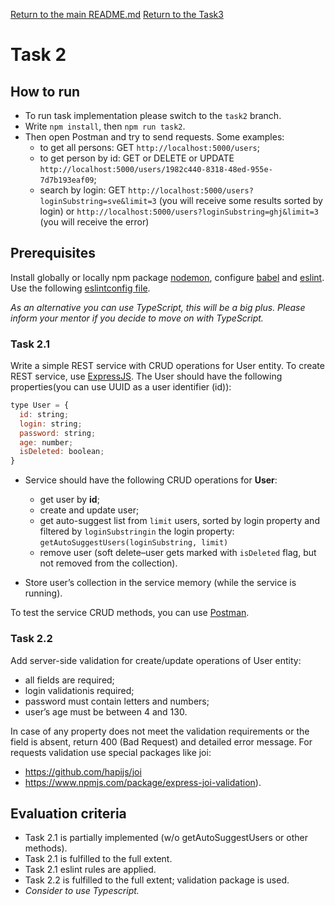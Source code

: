 [Return to the main README.md](../../README.md)
[Return to the Task3](./README_Task3.md)

# Task 2

## How to run

- To run task implementation please switch to the `task2` branch.
- Write `npm install`, then `npm run task2`.
- Then open Postman and try to send requests. Some examples:
  - to get all persons: GET `http://localhost:5000/users`;
  - to get person by id: GET or DELETE or UPDATE `http://localhost:5000/users/1982c440-8318-48ed-955e-7d7b193eaf09`;
  - search by login: GET `http://localhost:5000/users?loginSubstring=sve&limit=3` (you will receive some results sorted by login) or `http://localhost:5000/users?loginSubstring=ghj&limit=3` (you will receive the error)

## Prerequisites

Install globally or locally npm package [nodemon](https://github.com/remy/nodemon), configure [babel](https://babeljs.io/) and [eslint](https://eslint.org/).
Use the following [eslintconfig file](https://epa.ms/nodejs19-hw2-ex1).

*As an alternative you can use TypeScript, this will be a big plus. Please inform your mentor if you decide to move on with TypeScript.*

### Task 2.1

Write a simple REST service with CRUD operations for User entity. 
To create REST service, use [ExpressJS](https://expressjs.com/). The User should have the following properties(you can use UUID as a user identifier (id)):

```javascript
type User = {
  id: string;
  login: string;
  password: string;
  age: number;
  isDeleted: boolean;
}
```
- Service should have the following CRUD operations for **User**:

    - get user by **id**;
    - create and update user;
    - get auto-suggest list from ```limit``` users, sorted by login property and filtered by ```loginSubstringin``` the login property: ```getAutoSuggestUsers(loginSubstring, limit)```
    - remove user (soft delete–user gets marked with ```isDeleted``` flag, but not removed from the collection).

- Store user’s collection in the service memory (while the service is running).

To test the service CRUD methods, you can use [Postman](https://www.getpostman.com/).

### Task 2.2

Add server-side validation for create/update operations of User entity:

- all fields are required;
- login validationis required;
- password must contain letters and numbers;
- user’s age must be between 4 and 130.

In case of any property does not meet the validation requirements or the field is absent, return 400 (Bad Request) and detailed error message.
For requests validation use special packages like joi:
- https://github.com/hapijs/joi
- https://www.npmjs.com/package/express-joi-validation).

## Evaluation criteria

- Task 2.1 is partially implemented (w/o getAutoSuggestUsers or other methods).
- Task 2.1 is fulfilled to the full extent.
- Task 2.1 eslint rules are applied.
- Task 2.2 is fulfilled to the full extent; validation package is used.
- *Consider to use Typescript.*